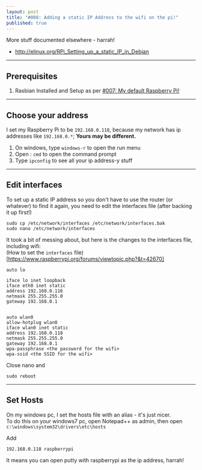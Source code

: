 ```yaml
---
layout: post
title: "#008: Adding a static IP Address to the wifi on the pi!"
published: true
---
```


More stuff documented elsewhere - harrah!

* <http://elinux.org/RPi_Setting_up_a_static_IP_in_Debian>

-------------
Prerequisites
-------------

01. Rasbian Installed and Setup as per [#007: My default Raspberry Pi!](http://www.finnangelo.com/007-my_default_raspberry_pi/)

------------------
Choose your address
------------------

I set my Raspberry Pi to be `192.168.0.118`, because my network has ip addresses like `192.168.0.*`; **Yours may be different.**

01. On windows, type `windows-r` to open the run menu
02. Open : `cmd` to open the command prompt
03. Type `ipconfig` to see all your ip address-y stuff

---------------
Edit interfaces
---------------

To set up a static IP address so you don't have to use the 
router (or whatever) to find it again, you need to edit the 
interfaces file (after backing it up first!)

```
sudo cp /etc/network/interfaces /etc/network/interfaces.bak
sudo nano /etc/network/interfaces
```

It took a bit of messing about, but here is the changes to the 
interfaces file, including wifi:   
(How to set the `interfaces` file)[https://www.raspberrypi.org/forums/viewtopic.php?&t=42670]

```
auto lo

iface lo inet loopback
iface eth0 inet static
address 192.168.0.116
netmask 255.255.255.0
gateway 192.168.0.1


auto wlan0
allow-hotplug wlan0
iface wlan0 inet static
address 192.168.0.118
netmask 255.255.255.0
gateway 192.168.0.1
wpa-passphrase <the password for the wifi>
wpa-ssid <the SSID for the wifi>

```

Close nano and

```
sudo reboot
```

---------
Set Hosts
---------

On my windows pc, I set the hosts file with an alias - it's just nicer.  
To do this on your windows7 pc, open Notepad++ as admin, then open
`c:\windows\system32\drivers\etc\hosts`

Add 

    192.168.0.118 raspberrypi

It means you can open putty with raspberrypi as the ip address, harrah!